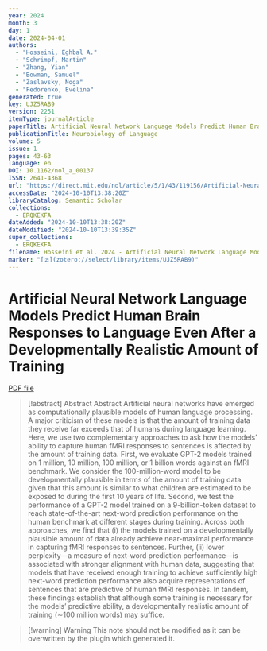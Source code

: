 ```yaml
---
year: 2024
month: 3
day: 1
date: 2024-04-01
authors:
  - "Hosseini, Eghbal A."
  - "Schrimpf, Martin"
  - "Zhang, Yian"
  - "Bowman, Samuel"
  - "Zaslavsky, Noga"
  - "Fedorenko, Evelina"
generated: true
key: UJZ5RAB9
version: 2251
itemType: journalArticle
paperTitle: Artificial Neural Network Language Models Predict Human Brain Responses to Language Even After a Developmentally Realistic Amount of Training
publicationTitle: Neurobiology of Language
volume: 5
issue: 1
pages: 43-63
language: en
DOI: 10.1162/nol_a_00137
ISSN: 2641-4368
url: "https://direct.mit.edu/nol/article/5/1/43/119156/Artificial-Neural-Network-Language-Models-Predict"
accessDate: "2024-10-10T13:38:20Z"
libraryCatalog: Semantic Scholar
collections:
  - ERQKEKFA
dateAdded: "2024-10-10T13:38:20Z"
dateModified: "2024-10-10T13:39:35Z"
super_collections:
  - ERQKEKFA
filename: Hosseini et al. 2024 - Artificial Neural Network Language Models Predict Human Brain Responses to Language Even After a Developmentally Realistic Amount of Training.pdf
marker: "[🇿](zotero://select/library/items/UJZ5RAB9)"
---
```

# Artificial Neural Network Language Models Predict Human Brain Responses to Language Even After a Developmentally Realistic Amount of Training

[PDF file](/Papers/PDFs/Hosseini%20et%20al.%202024%20-%20Artificial%20Neural%20Network%20Language%20Models%20Predict%20Human%20Brain%20Responses%20to%20Language%20Even%20After%20a%20Developmentally%20Realistic%20Amount%20of%20Training.pdf)

> [!abstract] Abstract
> Abstract
>             Artificial neural networks have emerged as computationally plausible models of human language processing. A major criticism of these models is that the amount of training data they receive far exceeds that of humans during language learning. Here, we use two complementary approaches to ask how the models’ ability to capture human fMRI responses to sentences is affected by the amount of training data. First, we evaluate GPT-2 models trained on 1 million, 10 million, 100 million, or 1 billion words against an fMRI benchmark. We consider the 100-million-word model to be developmentally plausible in terms of the amount of training data given that this amount is similar to what children are estimated to be exposed to during the first 10 years of life. Second, we test the performance of a GPT-2 model trained on a 9-billion-token dataset to reach state-of-the-art next-word prediction performance on the human benchmark at different stages during training. Across both approaches, we find that (i) the models trained on a developmentally plausible amount of data already achieve near-maximal performance in capturing fMRI responses to sentences. Further, (ii) lower perplexity—a measure of next-word prediction performance—is associated with stronger alignment with human data, suggesting that models that have received enough training to achieve sufficiently high next-word prediction performance also acquire representations of sentences that are predictive of human fMRI responses. In tandem, these findings establish that although some training is necessary for the models’ predictive ability, a developmentally realistic amount of training (∼100 million words) may suffice.

>[!warning] Warning
> This note should not be modified as it can be overwritten by the plugin which generated it.

